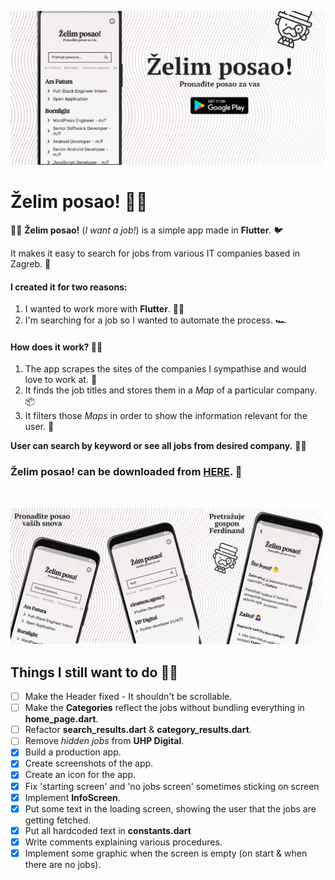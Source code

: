 ![Header](https://raw.githubusercontent.com/jokilic/zelim_posao/master/screenshots/header.png)

# Želim posao! 👨‍💼

👨‍💼 **Želim posao!** (_I want a job!_) is a simple app made in **Flutter**. 🐦

It makes it easy to search for jobs from various IT companies based in Zagreb. 💼

#### I created it for two reasons:

1. I wanted to work more with **Flutter**. 👨‍💻
2. I'm searching for a job so I wanted to automate the process. 🏎️

#### How does it work? 👷‍♂️

1.  The app scrapes the sites of the companies I sympathise and would love to work at. 🏢
2.  It finds the job titles and stores them in a _Map_ of a particular company. 📦
3.  It filters those _Maps_ in order to show the information relevant for the user. 🧹

**User can search by keyword or see all jobs from desired company.** 🕵️‍♂️

### Želim posao! can be downloaded from [HERE](https://play.google.com/store/apps/details?id=com.josipkilic.zelim_posao). 📲
&nbsp;

![Multi](https://raw.githubusercontent.com/jokilic/zelim_posao/master/screenshots/multi.png)

## Things I still want to do 👨‍💻

- [ ] Make the Header fixed - It shouldn't be scrollable.
- [ ] Make the **Categories** reflect the jobs without bundling everything in **home_page.dart**.
- [ ] Refactor **search_results.dart** & **category_results.dart**.
- [ ] Remove _hidden jobs_ from **UHP Digital**.
- [x] Build a production app.
- [x] Create screenshots of the app.
- [x] Create an icon for the app.
- [x] Fix 'starting screen' and 'no jobs screen' sometimes sticking on screen 
- [x] Implement **InfoScreen**.
- [x] Put some text in the loading screen, showing the user that the jobs are getting fetched.
- [x] Put all hardcoded text in **constants.dart**
- [x] Write comments explaining various procedures.
- [x] Implement some graphic when the screen is empty (on start & when there are no jobs).
